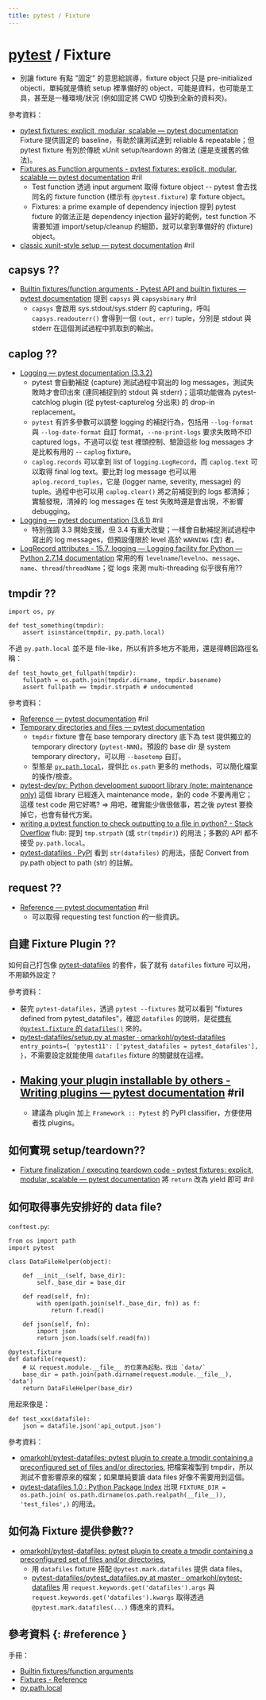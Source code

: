 ```yaml
---
title: pytest / Fixture
---
```

# [pytest](pytest.md) / Fixture

  - 別讓 fixture 有點 "固定" 的意思給誤導，fixture object 只是 pre-initialized objecti，單純就是傳統 setup 裡準備好的 object，可能是資料，也可能是工具，甚至是一種環境/狀況 (例如固定將 CWD 切換到全新的資料夾)。

參考資料：

  - [pytest fixtures: explicit, modular, scalable — pytest documentation](https://docs.pytest.org/en/latest/fixture.html) Fixture 提供固定的 baseline，有助於讓測試達到 reliable & repeatable；但 pytest fixture 有別於傳統 xUnit setup/teardown 的做法 (還是支援舊的做法)。
  - [Fixtures as Function arguments - pytest fixtures: explicit, modular, scalable — pytest documentation](https://docs.pytest.org/en/latest/fixture.html#fixtures-as-function-arguments) #ril
      - Test function 透過 input argument 取得 fixture object -- pytest 會去找同名的 fixture function (標示有 `@pytest.fixture`) 拿 fixture object。
      - Fixtures: a prime example of dependency injection 提到 pytest fixture 的做法正是 dependency injection 最好的範例，test function 不需要知道 import/setup/cleanup 的細節，就可以拿到準備好的 (fixture) object。
  - [classic xunit\-style setup — pytest documentation](https://docs.pytest.org/en/latest/xunit_setup.html) #ril

## capsys ??

  - [Builtin fixtures/function arguments - Pytest API and builtin fixtures — pytest documentation](https://docs.pytest.org/en/latest/builtin.html#builtin-fixtures-function-arguments) 提到 `capsys` 與 `capsysbinary` #ril
      - `capsys` 會啟用 sys.stdout/sys.stderr 的 capturing，呼叫 `capsys.readouterr()` 會得到一個 `(out, err)` tuple，分別是 stdout 與 stderr 在這個測試過程中抓取到的輸出。

## caplog ??

  - [Logging — pytest documentation (3.3.2)](https://docs.pytest.org/en/3.3.2/logging.html)
      - pytest 會自動補捉 (capture) 測試過程中寫出的 log messages，測試失敗時才會印出來 (連同補捉到的 stdout 與 stderr)；這項功能做為 pytest-catchlog plugin (從 pytest-capturelog 分出來) 的 drop-in replacement。
      - `pytest` 有許多參數可以調整 logging 的補捉行為，包括用 `--log-format` 與 `--log-date-format` 自訂 format，`--no-print-logs` 要求失敗時不印 captured logs，不過可以從 test 裡頭控制、驗證這些 log messages 才是比較有用的 -- `caplog` fixture。
      - `caplog.records` 可以拿到 list of `logging.LogRecord`，而 `caplog.text` 可以取得 final log text。要比對 log message 也可以用 `aplog.record_tuples`，它是 (logger name, severity, message) 的 tuple。過程中也可以用 `caplog.clear()` 將之前補捉到的 logs 都清掉；實驗發現，清掉的 log messages 在 test 失敗時還是會出現，不影響 debugging。
  - [Logging — pytest documentation (3.6.1)](https://docs.pytest.org/en/3.6.1/logging.html) #ril
      - 特別強調 3.3 開始支援，但 3.4 有重大改變；一樣會自動補捉測試過程中寫出的 log messages，但預設僅限於 level 高於 `WARNING` (含) 者。
  - [LogRecord attributes - 15\.7\. logging — Logging facility for Python — Python 2\.7\.14 documentation](https://docs.python.org/2/library/logging.html#logrecord-attributes) 常用的有 `levelname`/`levelno`、`message`、`name`、`thread`/`threadName`；從 logs 來測 multi-threading 似乎很有用??

## tmpdir ??

```
import os, py

def test_something(tmpdir):
    assert isinstance(tmpdir, py.path.local)

```

不過 `py.path.local` 並不是 file-like，所以有許多地方不能用，還是得轉回路徑名稱：

```
def test_howto_get_fullpath(tmpdir):
    fullpath = os.path.join(tmpdir.dirname, tmpdir.basename)
    assert fullpath == tmpdir.strpath # undocumented
```

參考資料：

  - [Reference — pytest documentation](https://docs.pytest.org/en/latest/reference.html#tmpdir) #ril
  - [Temporary directories and files — pytest documentation](https://docs.pytest.org/en/latest/tmpdir.html)
      - `tmpdir` fixture 會在 base temporary directory 底下為 test 提供獨立的 temporary directory (`pytest-NNN`)。預設的 base dir 是 system temporary directory，可以用 `--basetemp` 自訂。
      - 型態是 [`py.path.local`](http://py.readthedocs.io/en/latest/path.html#py-path-local-local-file-system-path)，提供比 `os.path` 更多的 methods，可以簡化檔案的操作/檢查。
  - [pytest\-dev/py: Python development support library \(note: maintenance only\)](https://github.com/pytest-dev/py) 這個 library 已經進入 maintenance mode，新的 code 不要再用它；這樣 test code 用它好嗎? => 用吧，確實能少做很做事，若之後 pytest 要換掉它，也會有替代方案。
  - [writing a pytest function to check outputting to a file in python? \- Stack Overflow](https://stackoverflow.com/questions/20531072/) flub: 提到 `tmp.strpath` (或 `str(tmpdir)`) 的用法；多數的 API 都不接受 `py.path.local`。
  - [pytest\-datafiles · PyPI](https://pypi.org/project/pytest-datafiles/) 看到 `str(datafiles)` 的用法，搭配 Convert from py.path object to path (str) 的註解。

## request ??

  - [Reference — pytest documentation](https://docs.pytest.org/en/latest/reference.html#request) #ril
      - 可以取得 requesting test function 的一些資訊。

## 自建 Fixture Plugin ??

如何自己打包像 [pytest-datafiles](https://pypi.org/project/pytest-datafiles/) 的套件，裝了就有 `datafiles` fixture 可以用，不用額外設定？

參考資料：

  - 裝完 `pytest-datafiles`，透過 `pytest --fixtures` 就可以看到 "fixtures defined from pytest_datafiles"，確認 `datafiles` 的說明，是從[標有 `@pytest.fixture` 的 `datafiles()`](https://github.com/omarkohl/pytest-datafiles/blob/master/pytest_datafiles.py#L64) 來的。
  - [pytest\-datafiles/setup\.py at master · omarkohl/pytest\-datafiles](https://github.com/omarkohl/pytest-datafiles/blob/master/setup.py#L36) `entry_points={ 'pytest11': ['pytest_datafiles = pytest_datafiles'], }`，不需要設定就能使用 `datafiles` fixture 的關鍵就在這裡。
  - [Making your plugin installable by others - Writing plugins — pytest documentation](https://docs.pytest.org/en/latest/writing_plugins.html#setuptools-entry-points) #ril
      - 
      - 建議為 plugin 加上 `Framework :: Pytest` 的 PyPI classifier，方便使用者找 plugins。

## 如何實現 setup/teardown??

  - [Fixture finalization / executing teardown code - pytest fixtures: explicit, modular, scalable — pytest documentation](https://docs.pytest.org/en/latest/fixture.html#fixture-finalization-executing-teardown-code) 將 `return` 改為 yield 即可 #ril

## 如何取得事先安排好的 data file?

`conftest.py`:

```
from os import path
import pytest

class DataFileHelper(object):

    def __init__(self, base_dir):
        self._base_dir = base_dir

    def read(self, fn):
        with open(path.join(self._base_dir, fn)) as f:
            return f.read()

    def json(self, fn):
        import json
        return json.loads(self.read(fn))

@pytest.fixture
def datafile(request):
    # 以 request.module.__file__ 的位置為起點，找出 `data/`
    base_dir = path.join(path.dirname(request.module.__file__), 'data')
    return DataFileHelper(base_dir)
```

用起來像是：

```
def test_xxx(datafile):
    json = datafile.json('api_output.json')
```

參考資料：

  - [omarkohl/pytest\-datafiles: pytest plugin to create a tmpdir containing a preconfigured set of files and/or directories\.](https://github.com/omarkohl/pytest-datafiles) 把檔案複製到 tmpdir，所以測試不會影響原來的檔案；如果單純要讀 data files 好像不需要用到這個。
  - [pytest\-datafiles 1\.0 : Python Package Index](https://pypi.python.org/pypi/pytest-datafiles) 出現 `FIXTURE_DIR = os.path.join( os.path.dirname(os.path.realpath(__file__)), 'test_files',)` 的用法。

## 如何為 Fixture 提供參數??

  - [omarkohl/pytest\-datafiles: pytest plugin to create a tmpdir containing a preconfigured set of files and/or directories\.](https://github.com/omarkohl/pytest-datafiles)
      - 用 `datafiles` fixture 搭配 `@pytest.mark.datafiles` 提供 data files。
      - [pytest\-datafiles/pytest\_datafiles\.py at master · omarkohl/pytest\-datafiles](https://github.com/omarkohl/pytest-datafiles/blob/master/pytest_datafiles.py#L64) 用 `request.keywords.get('datafiles').args` 與 `request.keywords.get('datafiles').kwargs` 取得透過 `@pytest.mark.datafiles(...)` 傳進來的資料。

## 參考資料 {: #reference }

手冊：

  - [Builtin fixtures/function arguments](https://docs.pytest.org/en/latest/builtin.html)
  - [Fixtures - Reference](https://docs.pytest.org/en/latest/reference.html#fixtures)
  - [py.path.local](https://py.readthedocs.io/en/latest/path.html#py-path-local-local-file-system-path)
